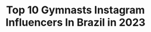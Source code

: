 ---
title: Top 10 Gymnasts Instagram Influencers In Brazil in 2023
description: >-
  Find top gymnasts Instagram influencers in Brazil in 2023. Most popular hashtags: #tbt #timebrasil #caixa #ninjakids.
platform: Instagram
hits: 86
text_top: See the best Instagram accounts on inBeat.
text_bottom: Our database aggregates 86 Instagram influencers like this in Brazil for you to connect with.
profiles:
  - username: "dudacarvalho25"
    fullname: >-
      Duda Carvalho
    bio: >-
      Rhythmic Gymnastic 🇧🇷🇪🇸🇮🇹
    location: "Brazil"
    followers: 3443
    engagement: 1947
    commentsToLikes: 0.127431
    id: ckaow0oqd6wqf0i78xsbtc53m
    verified: false
    hashtags: "#vita, #rhytmicgymnastic, #teamduda, #sports"
  - username: "ashton_myler"
    fullname: >-
      Ashton Myler
    bio: >-
      Hi I’m Ashton! 3rd Degree Black Belt & Level 9 Gymnast 💪 14 years old & I love reading 📖 Ninja on @ninjakidztv
    location: "Brazil"
    followers: 39030
    engagement: 546
    commentsToLikes: 0.031571
    id: ck5cc0x7lgioa0i1199vwa1yq
    verified: false
    hashtags: "#ashtonmyler, #ninjakidztv, #ninjakids, #sofun"
  - username: "barbaraurquizag"
    fullname: >-
      Bárbara Galvão
    bio: >-
      Brazilian national team🇧🇷✨ Rhythmic gymnastics❤️
    location: "Brazil"
    followers: 5768
    engagement: 1030
    commentsToLikes: 0.056535
    id: ck6u3gt5oxp8s0j71rhlxllrl
    verified: false
    hashtags: "#tbt, #cbginastica, #caixa, #cob"
  - username: "dudaarakaki"
    fullname: >-
      Duda Arakaki
    bio: >-
      Brazilian national team 🇧🇷 Rhythmic Gymnastics Youth Olympic Games 2018✨ 17yo
    location: "Brazil"
    followers: 7179
    engagement: 988
    commentsToLikes: 0.048627
    id: ck6u3guc2xpgk0j717h8bbqmw
    verified: false
    hashtags: "#tbt, #cbg, #caixa, #cbginastica"
  - username: "natigaudio"
    fullname: >-
      Natália Gaudio
    bio: >-
      🛍 @gaudiofitness.com.br 🇧🇷 Olympian Gymnast of Brazilian team! 🏆 6 x Brazilian Champion and 7 x South American Champion! 📩 natalia.gaudio@hotmail.com
    location: "Brazil"
    followers: 48103
    engagement: 329
    commentsToLikes: 0.043886
    id: ck8tb42uzu6kb0j78u6n332zy
    verified: true
    hashtags: "#missingthosedays, #farm, #grateful, #sangalhos"
  - username: "paxton_myler"
    fullname: >-
      Paxton Myler
    bio: >-
      Hi I’m Paxton! 1st Degree Black Belt & Level 6 Gymnast💪 11 years old & I love biking!💁🚴‍♂️ @payton_delu twin brother Ninja on @ninjakidztv
    location: "Brazil"
    followers: 35587
    engagement: 539
    commentsToLikes: 0.028932
    id: ck5cc0xhtgipj0i116sbxfsn5
    verified: false
    hashtags: "#ninjakids, #ninjakidztv, #paxtonmyler, #crazyride"
  - username: "maiaracandido_"
    fullname: >-
      ᴍᴀɪᴀʀᴀ ᴄᴀɴᴅɪᴅᴏ 🌼
    bio: >-
      2000 ✞ 𝐼 𝒷𝑒𝓁𝑜𝓃𝑔 𝓉𝑜 𝒥𝑒𝓈𝓊𝓈 Rhythmic gymnastics 🇧🇷
    location: "Brazil"
    followers: 2321
    engagement: 1184
    commentsToLikes: 0.089815
    id: ck6u3gu9txpfb0j710u4kb7br
    verified: false
    hashtags: "#nature, #sunrise, #beach, #sunshine"
  - username: "lucas_emelo"
    fullname: >-
      Lucas De Melo
    bio: >-
      🎪 Acrobat, aerialist and gymnast 🤸🏻‍♂️ Brazilian
    location: "Brazil"
    followers: 8156
    engagement: 708
    commentsToLikes: 0.028284
    id: ckap35yqp1p6f0i782z43m3ca
    verified: false
    hashtags: "#tbt"
  - username: "jade_barbosa"
    fullname: >-
      Jade Barbosa
    bio: >-
      Flamengo/ Brazilian Gymnast All-around World Medalist Vault World Medalist 📩 jadebarbosacontato@gmail.com
    location: "Brazil"
    followers: 693711
    engagement: 143
    commentsToLikes: 0.010768
    id: ck5zu5pgk1qa00i14yjet8hn2
    verified: true
    hashtags: "#chalkgirl, #gym, #publi, #gymnastics"
  - username: "payton_delu"
    fullname: >-
      Payton Delu Myler
    bio: >-
      Payton Delu Myler is a 1st Degree Black Belt, level 8 gymnast, and @Paxton_myler’s twin sister. She’s 10 years old & an awesome ninja on @ninjakidztv
    location: "Brazil"
    followers: 33170
    engagement: 636
    commentsToLikes: 0.032048
    id: ck5cc0whvgims0i11wjfmdmli
    verified: false
    hashtags: "#ad, #ninjakids, #paytondelu, #ninjakidztv"
---